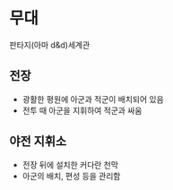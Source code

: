 # 무대
판타지(아마 d&d)세계관
## 전장
- 광활한 평원에 아군과 적군이 배치되어 있음
- 전투 때 아군을 지휘하여 적군과 싸움
## 야전 지휘소
- 전장 뒤에 설치한 커다란 천막
- 아군의 배치, 편성 등을 관리함